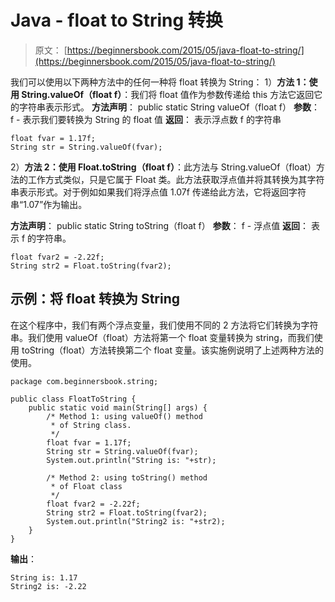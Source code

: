 # Java - float to String 转换

> 原文： [https://beginnersbook.com/2015/05/java-float-to-string/](https://beginnersbook.com/2015/05/java-float-to-string/)

我们可以使用以下两种方法中的任何一种将 float 转换为 String：
1）**方法 1：使用 String.valueOf（float f）**：我们将 float 值作为参数传递给 this 方法它返回它的字符串表示形式。
**方法声明**：
public static String valueOf（float f）
**参数**：
f - 表示我们要转换为 String 的 float 值
**返回**：
表示浮点数 f 的字符串

```
float fvar = 1.17f;
String str = String.valueOf(fvar);
```

2）**方法 2：使用 Float.toString（float f）**：此方法与 String.valueOf（float）方法的工作方式类似，只是它属于 Float 类。此方法获取浮点值并将其转换为其字符串表示形式。对于例如如果我们将浮点值 1.07f 传递给此方法，它将返回字符串“1.07”作为输出。

**方法声明**：
public static String toString（float f）
**参数**：
f - 浮点值
**返回**：
表示 f 的字符串。

```
float fvar2 = -2.22f;
String str2 = Float.toString(fvar2);
```

## 示例：将 float 转换为 String

在这个程序中，我们有两个浮点变量，我们使用不同的 2 方法将它们转换为字符串。我们使用 valueOf（float）方法将第一个 float 变量转换为 string，而我们使用 toString（float）方法转换第二个 float 变量。该实施例说明了上述两种方法的使用。

```
package com.beginnersbook.string;

public class FloatToString {
    public static void main(String[] args) {
        /* Method 1: using valueOf() method
         * of String class.
         */
        float fvar = 1.17f;
        String str = String.valueOf(fvar);
        System.out.println("String is: "+str);

        /* Method 2: using toString() method 
         * of Float class
         */
        float fvar2 = -2.22f;
        String str2 = Float.toString(fvar2);
        System.out.println("String2 is: "+str2);
    }
}
```

**输出**：

```
String is: 1.17
String2 is: -2.22
```